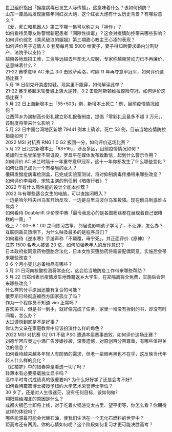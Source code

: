 世卫组织指出「猴痘病毒已发生人际传播」，这意味着什么？该如何预防？  
山东一废品站发现康熙年间红衣大炮，这个红衣大炮有什么历史背景？有哪些意义？  
《爱，死亡和机器人》第三季哪一集可以称之为「神作」？  
如何看待吴尊友称警惕新冠患者「间隙性排毒」？这会对疫情防控带来哪些影响？  
如何评价综艺《乘风破浪的姐姐》第三期甜心教主王心凌的表现？  
如何评价男子送情人 8 套房每月留 5000 给妻子，妻子得知后要求婚内分割财产，法院予以支持？  
越南各地现招工难，工资等远超去年却无人应聘，专家称越南劳动力已不再廉价，这意味着什么？  
21-22 赛季意甲 AC 米兰 3:0 击败萨索洛，时隔 11 年再夺意甲冠军，如何评价这场比赛？  
5 月 18 日耐克开卖虚拟鞋，现实里不能穿，如何解读此举？  
21-22 赛季英超末轮曼城上演大逆转，3:2 击败阿斯顿维拉惊险夺冠，如何评价这场比赛？  
5 月 22 日上海新增本土「55+503」例，新增本土死亡 1 例，目前疫情情况如何？  
江西萍乡为遏制高价彩礼建立彩礼报备制度，提倡「零彩礼且最多不超 3 万元」，该制度将带来什么影响？  
5 月 22 日中国台湾地区新增 79441 例本土确诊，死亡 53 例，目前当地疫情防控措施如何？  
2022 MSI 对抗赛 RNG 1:0 G2 扳回一分，如何评价这场比赛？  
5 月 22 日北京新增本土「83+16」，涉及多区，目前疫情情况如何？  
英雄烈士名誉荣誉不容诋毁，罗昌平在媒体发布致歉信，起到什么警示作用？  
如何评价 AC 米兰时隔十一年重夺意甲冠军，这十一年你都发生了什么哪些变化？  
如何让自己成为一个有格局的女人？  
俄研发猴痘病毒检测盒，已完成实验室测试，将对抑制病毒传播带来哪些改变？  
如何评价李易峰、宋轶主演的刑侦剧《暗夜行者》？  
2022 年有什么高性能的设计全能本推荐？  
2022 年有哪些适合女生的电脑，可以直接闭眼入？  
一边是哈尔科夫州乌军开始反攻，一边是马里乌波尔乌军投降。现在俄乌到底谁占优势？  
如何看待 Doublelift 评价季中赛「最令我恶心的是各国粉丝都在展现着自己很糟糕的一面」？  
晚上 7：00～8：00 之间练习古筝，邻居说影响孩子学习了，不让弹，怎么办？  
互联网裁员热潮下，为什么殃及最多的是程序员们？  
如何看待《逆水寒》手游声称「不颠覆，毋宁死」，并正面评价《原神》？  
江苏 1500 名老人被骗 20 亿，如何加强老年人的反诈意识？  
日本政府拟同意药物堕胎合法化，日本女性买堕胎药将需要配偶同意，实施后会带来哪些改变？  
0-6 个月小婴儿必备物品有哪些？  
5 月 21 日河南核酸检测将常态化，这会给当地防疫工作带来哪些帮助？  
5 月 22 日郑州表示疫情发生地豫籍返乡大学生，在郑隔离将全免费，实施后会带来哪些改变？  
什么样的分手原因还能有复合的可能？  
俄罗斯已经彻底被西方国家孤立了吗？  
作为一个程序员不知道 vim 正常吗？  
喜欢买书，但是书一到手，就好像完成了任务，家里一堆没有拆封的书，却没有时间看，怎么办？  
太过谨慎到底是不是好事？  
你认为父亲在家庭教育中应该扮演什么样的角色？  
2022 MSI 对抗赛 G2 0:1 不敌 PSG 遭遇本届赛事首败，如何评价这场比赛？  
刘德华回应奥迪小满广告涉嫌抄袭，深表遗憾，对原创百分百尊重，有哪些值得关注的信息？  
如何看待越来越多年轻人有防晒的需求，但老一辈晒再黑也不在乎，这反映当代年轻人什么样的变化？  
《红楼梦》中的惜春算是看透一切了吗？  
轻薄本有必要搭载独立显卡吗？  
高中平时考试成绩真的很重要吗? 为什么好好学了还是会考不好?  
如何看待霉霉博士被授予纽约大学艺术荣誉博士学位？  
30 岁了，还是对人生很迷茫，没有任何目标，该如何做?  
翔阳输给湘北的原因是什么？  
成都火锅巴士即将上线，对于吃着火锅游览太古里、望平街等，你怎么看？你期待这样的体验吗？  
哪些能源最可能会代替石油，使我们生活在一个无化石燃料的世界中？  
距高考还有两周，你的心情如何呢？这个阶段如何复习才更可能决胜高考？  
